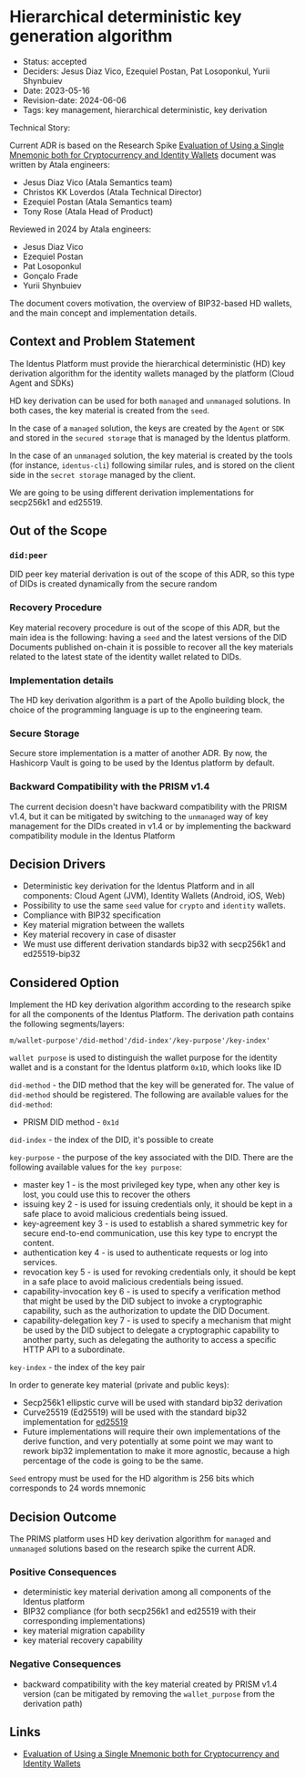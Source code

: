 # Hierarchical deterministic key generation algorithm

- Status: accepted
- Deciders: Jesus Diaz Vico, Ezequiel Postan, Pat Losoponkul, Yurii Shynbuiev
- Date: 2023-05-16
- Revision-date: 2024-06-06
- Tags: key management, hierarchical deterministic, key derivation

Technical Story:

Current ADR is based on the Research Spike [Evaluation of Using a Single Mnemonic both for Cryptocurrency and Identity Wallets](https://drive.google.com/file/d/1SRHWRqY1C88eVuaS1v_uIAt-LNTLi9aO/view) document was written by Atala engineers:

- Jesus Diaz Vico (Atala Semantics team)
- Christos KK Loverdos (Atala Technical Director)
- Ezequiel Postan (Atala Semantics team)
- Tony Rose (Atala Head of Product)

Reviewed in 2024 by Atala engineers:
- Jesus Diaz Vico 
- Ezequiel Postan 
- Pat Losoponkul
- Gonçalo Frade
- Yurii Shynbuiev

The document covers motivation, the overview of BIP32-based HD wallets, and the main concept and implementation details.

## Context and Problem Statement

The Identus Platform must provide the hierarchical deterministic (HD) key derivation algorithm for the identity wallets managed by the platform (Cloud Agent and SDKs)

HD key derivation can be used for both `managed` and `unmanaged` solutions. In both cases, the key material is created from the `seed`.

In the case of a `managed` solution, the keys are created by the `Agent` or `SDK` and stored in the `secured storage` that is managed by the Identus platform.

In the case of an `unmanaged` solution, the key material is created by the tools (for instance, `identus-cli`) following similar rules, and is stored on the client side in the `secret storage` managed by the client.

We are going to be using different derivation implementations for secp256k1 and ed25519.

## Out of the Scope

### `did:peer`

DID peer key material derivation is out of the scope of this ADR, so this type of DIDs is created dynamically from the secure random

### Recovery Procedure

Key material recovery procedure is out of the scope of this ADR, but the main idea is the following: having a `seed` and the latest versions of the DID Documents published on-chain it is possible to recover all the key materials related to the latest state of the identity wallet related to DIDs.

### Implementation details

The HD key derivation algorithm is a part of the Apollo building block, the choice of the programming language is up to the engineering team.

### Secure Storage

Secure store implementation is a matter of another ADR. By now, the Hashicorp Vault is going to be used by the Identus platform by default.

### Backward Compatibility with the PRISM v1.4

The current decision doesn't have backward compatibility with the PRISM v1.4, but it can be mitigated by switching to the `unmanaged` way of key management for the DIDs created in v1.4 or by implementing the backward compatibility module in the Identus Platform


## Decision Drivers

- Deterministic key derivation for the Identus Platform and in all components: Cloud Agent (JVM), Identity Wallets (Android, iOS, Web)
- Possibility to use the same `seed` value for `crypto` and `identity` wallets.
- Compliance with BIP32 specification
- Key material migration between the wallets
- Key material recovery in case of disaster
- We must use different derivation standards bip32 with secp256k1 and ed25519-bip32

## Considered Option

Implement the HD key derivation algorithm according to the research spike for all the components of the Identus Platform.
The derivation path contains the following segments/layers:

```
m/wallet-purpose'/did-method'/did-index'/key-purpose'/key-index'
```

`wallet purpose` is used to distinguish the wallet purpose for the identity wallet and is a constant for the Identus platform `0x1D`, which looks like ID

`did-method` - the DID method that the key will be generated for. The value of `did-method` should be registered. The following are available values for the `did-method`:

- PRISM DID method - `0x1d`

`did-index` - the index of the DID, it's possible to create

`key-purpose` - the purpose of the key associated with the DID. There are the following available values for the `key purpose`:

- master key 1 - is the most privileged key type, when any other key is lost, you could use this to recover the others
- issuing key 2 - is used for issuing credentials only, it should be kept in a safe place to avoid malicious credentials being issued.
- key-agreement key 3 - is used to establish a shared symmetric key for secure end-to-end communication, use this key type to encrypt the content.
- authentication key 4 - is used to authenticate requests or log into services.
- revocation key 5 - is used for revoking credentials only, it should be kept in a safe place to avoid malicious credentials being issued.
- capability-invocation key 6 - is used to specify a verification method that might be used by the DID subject to invoke a cryptographic capability, such as the authorization to update the DID Document.
- capability-delegation key 7 - is used to specify a mechanism that might be used by the DID subject to delegate a cryptographic capability to another party, such as delegating the authority to access a specific HTTP API to a subordinate.

`key-index` - the index of the key pair

In order to generate key material (private and public keys):
- Secp256k1 ellipstic curve will be used with standard bip32 derivation
- Curve25519 (Ed25519) will be used with the standard bip32 implementation for [ed25519](https://ieeexplore.ieee.org/document/7966967)
- Future implementations will require their own implementations of the derive function, and very potentially at some point we may want to rework bip32 implementation to make it more agnostic, because a high percentage of the code is going to be the same.

`Seed` entropy must be used for the HD algorithm is 256 bits which corresponds to 24 words mnemonic

## Decision Outcome

The PRIMS platform uses HD key derivation algorithm for `managed` and `unmanaged` solutions based on the research spike the current ADR.

### Positive Consequences

- deterministic key material derivation among all components of the Identus platform
- BIP32 compliance (for both secp256k1 and ed25519 with their corresponding implementations)
- key material migration capability
- key material recovery capability

### Negative Consequences

- backward compatibility with the key material created by PRISM v1.4 version (can be mitigated by removing the `wallet_purpose` from the derivation path)

## Links

- [Evaluation of Using a Single Mnemonic both for Cryptocurrency and Identity Wallets](https://drive.google.com/file/d/1SRHWRqY1C88eVuaS1v_uIAt-LNTLi9aO/view)
